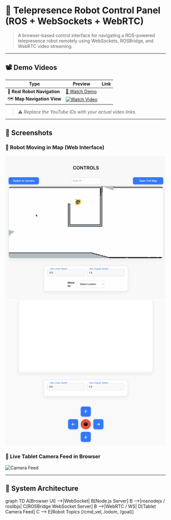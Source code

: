 # 🤖 Telepresence Robot Control Panel (ROS + WebSockets + WebRTC)

> A browser-based control interface for navigating a ROS-powered telepresence robot remotely using WebSockets, ROSBridge, and WebRTC video streaming.

---

## 📽️ Demo Videos

| Type | Preview | Link |
|------|---------|------|
| 📍 **Real Robot Navigation** | [🎥 Watch Demo](./Teleop/robot%20movement.mp4) |
| 🗺️ **Map Navigation View** | [![Watch Video](https://img.youtube.com/vi/YOUR_MAP_VIDEO_ID/0.jpg)](https://youtube.com/watch?v=YOUR_MAP_VIDEO_ID) |

> ⚠️ *Replace the YouTube IDs with your actual video links.*

---

## 📸 Screenshots

### 🔄 Robot Moving in Map (Web Interface)
![Robot on Map 🗺️](./Teleop/Navigation.png) <!-- Replace this -->
![Joystick🕹️](./Teleop/joystick.png)

### 🎥 Live Tablet Camera Feed in Browser
![Camera Feed](./images/camera-feed-screenshot.png) <!-- Replace this -->

---

## 🔧 System Architecture


graph TD
A[Browser UI] -->|WebSocket| B[Node.js Server]
B -->|rosnodejs / roslibjs| C[ROSBridge WebSocket Server]
B -->|WebRTC / WS| D[Tablet Camera Feed]
C --> E[Robot Topics (/cmd_vel, /odom, /goal)]
